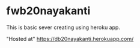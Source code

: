 # fwb20nayakanti

This is basic sever creating using heroku app.

"Hosted at" https://db20nayakanti.herokuapp.com/



